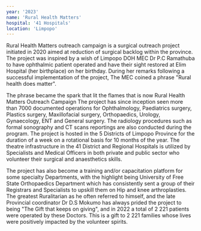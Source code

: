 ```yaml
---
year: '2023'
name: 'Rural Health Matters'
hospital: '41 Hospitals'
location: 'Limpopo'
---
```

Rural Health Matters outreach campaign is a surgical outreach project initiated in 2020 aimed at reduction of surgical backlog within the province. The project was inspired by a wish of Limpopo DOH MEC Dr P.C Ramathuba to have ophthalmic patient operated and have their sight restored at Elim Hospital (her birthplace) on her birthday. During her remarks following a successful implementation of the project, The MEC coined a phrase "Rural health does matter". 

The phrase became the spark that lit the flames that is now Rural Health Matters Outreach Campaign The project has since inception seen more than 7000 documented operations for Ophthalmology, Paediatrics surgery, Plastics surgery, Maxillofacial surgery, Orthopaedics, Urology, Gynaecology, ENT and General surgery. The radiology procedures such as formal sonography and CT scans reportings are also conducted during the program. The project is hosted in the 5 Districts of Limpopo Province for the duration of a week on a rotational basis for 10 months of the year. The theatre infrastructure in the 41 District and Regional Hospitals is utilized by Specialists and Medical Officers in both private and public sector who volunteer their surgical and anaesthetics skills. 

The project has also become a training and/or capacitation platform for some specialty Departments, with the highlight being University of Free State Orthopaedics Department which has consistently sent a group of their Registrars and Specialists to upskill them on Hip and knee arthroplasties. The greatest Ruralitarian as he often referred to himself, and the late Provincial coordinator Dr D.S Mokumo has always prided the project to being "The Gift that keeps on giving", and in 2022 a total of 2 221 patients were operated by these Doctors. This is a gift to 2 221 families whose lives were positively impacted by the volunteer spirits. 
